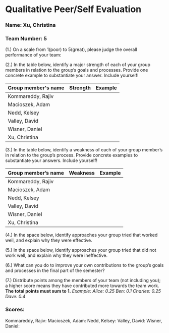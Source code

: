 # Qualitative Peer/Self Evaluation

### Name: Xu, Christina
### Team Number: 5

(1.) On a scale from 1(poor) to 5(great), please judge the overall performance of your team:

(2.) In the table below, identify a major strength of each of your group members in relation to the group’s goals and processes. Provide one concrete example to substantiate your answer. Include yourself!

| Group member's name | Strength | Example |
| ------------------- | -------- | ------- |
|Kommareddy, Rajiv|||
|Macioszek, Adam|||
|Nedd, Kelsey|||
|Valley, David|||
|Wisner, Daniel|||
|Xu, Christina|||

(3.) In the table below, identify a weakness of each of your group member’s in relation to the group’s process. Provide concrete examples to substantiate your answers. Include yourself!

| Group member’s name | Weakness | Example |
| ------------------- | -------- | ------- |
|Kommareddy, Rajiv|||
|Macioszek, Adam|||
|Nedd, Kelsey|||
|Valley, David|||
|Wisner, Daniel|||
|Xu, Christina|||

(4.) In the space below, identify approaches your group tried that worked well, and explain why they were effective.

(5.) In the space below, identify approaches your group tried that did not work well, and explain why they were ineffective.

(6.) What can you do to improve your own contributions to the group’s goals and processes in the final part of the semester?

(7.) Distribute points among the members of your team (not including you); a higher score means they have contributed more towards the team work. **The total points must sum to 1.**
*Example:
Alice: 0.25
Ben: 0.1
Charles: 0.25
Dave: 0.4*

### Scores:
Kommareddy, Rajiv: 
Macioszek, Adam: 
Nedd, Kelsey: 
Valley, David: 
Wisner, Daniel: 

